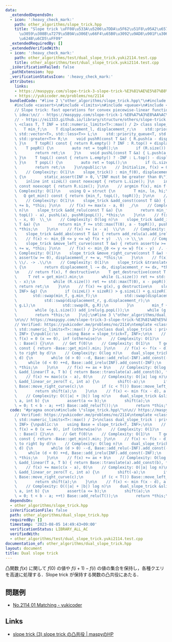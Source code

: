 ```yaml
---
data:
  _extendedDependsOn:
  - icon: ':heavy_check_mark:'
    path: other_algorithms/slope_trick.hpp
    title: "Slope trick \uFF08\u533A\u5206\u7DDA\u5F62\u51F8\u95A2\u6570\u306B\u95A2\
      \u3059\u308B\u7279\u5B9A\u306E\u66F4\u65B0\u3092\u9AD8\u901F\u306B\u6271\u3046\
      \u624B\u6CD5\uFF09"
  _extendedRequiredBy: []
  _extendedVerifiedWith:
  - icon: ':heavy_check_mark:'
    path: other_algorithms/test/dual_slope_trick.yuki2114.test.cpp
    title: other_algorithms/test/dual_slope_trick.yuki2114.test.cpp
  _isVerificationFailed: false
  _pathExtension: hpp
  _verificationStatusIcon: ':heavy_check_mark:'
  attributes:
    links:
    - https://maspypy.com/slope-trick-3-slope-trick-%E3%81%AE%E5%87%B8%E5%85%B1%E5%BD%B9
    - https://yukicoder.me/problems/no/2114
  bundledCode: "#line 2 \"other_algorithms/slope_trick.hpp\"\n#include <algorithm>\n\
    #include <cassert>\n#include <limits>\n#include <queue>\n#include <utility>\n\n\
    // Slope trick: fast operations for convex piecewise-linear functions\n// Implementation\
    \ idea:\n// - https://maspypy.com/slope-trick-1-%E8%A7%A3%E8%AA%AC%E7%B7%A8\n\
    // - https://ei1333.github.io/library/structure/others/slope-trick.cpp\ntemplate\
    \ <class T, T INF = std::numeric_limits<T>::max() / 2> class slope_trick {\n \
    \   T min_f;\n    T displacement_l, displacement_r;\n    std::priority_queue<T,\
    \ std::vector<T>, std::less<T>> L;\n    std::priority_queue<T, std::vector<T>,\
    \ std::greater<T>> R;\n    void pushR(const T &a) { R.push(a - displacement_r);\
    \ }\n    T topR() const { return R.empty() ? INF : R.top() + displacement_r; }\n\
    \    T popR() {\n        auto ret = topR();\n        if (R.size()) R.pop();\n\
    \        return ret;\n    }\n    void pushL(const T &a) { L.push(a + displacement_l);\
    \ }\n    T topL() const { return L.empty() ? -INF : L.top() - displacement_l;\
    \ }\n    T popL() {\n        auto ret = topL();\n        if (L.size()) L.pop();\n\
    \        return ret;\n    }\n\npublic:\n    // Initialize, f(x) = 0 everywhere\n\
    \    // Complexity: O(1)\n    slope_trick() : min_f(0), displacement_l(0), displacement_r(0)\
    \ {\n        static_assert(INF > 0, \"INF must be greater than 0\");\n    }\n\
    \    inline int sizeL() const noexcept { return L.size(); }\n    inline int sizeR()\
    \ const noexcept { return R.size(); }\n\n    // argmin f(x), min f(x)\n    //\
    \ Complexity: O(1)\n    using Q = struct {\n        T min, lo, hi;\n    };\n \
    \   Q get_min() const { return {min_f, topL(), topR()}; }\n\n    // f(x) += b\n\
    \    // Complexity: O(1)\n    slope_trick &add_const(const T &b) { return min_f\
    \ += b, *this; }\n\n    // f(x) += max(x - a, 0)  _/\n    // Complexity: O(log\
    \ n)\n    slope_trick &add_relu(const T &a) {\n        return min_f += std::max(T(0),\
    \ topL() - a), pushL(a), pushR(popL()), *this;\n    }\n\n    // f(x) += max(a\
    \ - x, 0)  \\_\n    // Complexity: O(log n)\n    slope_trick &add_irelu(const\
    \ T &a) {\n        return min_f += std::max(T(0), a - topR()), pushR(a), pushL(popR()),\
    \ *this;\n    }\n\n    // f(x) += |x - a|  \\/\n    // Complexity: O(log n)\n\
    \    slope_trick &add_abs(const T &a) { return add_relu(a).add_irelu(a); }\n\n\
    \    // f(x) <- min_{0 <= y <= w} f(x + y)  .\\ -> \\_\n    // Complexity: O(1)\n\
    \    slope_trick &move_left_curve(const T &w) { return assert(w >= 0), displacement_l\
    \ += w, *this; }\n\n    // f(x) <- min_{0 <= y <= w} f(x - y)  /. -> _/\n    //\
    \ Complexity: O(1)\n    slope_trick &move_right_curve(const T &w) {\n        return\
    \ assert(w >= 0), displacement_r += w, *this;\n    }\n\n    // f(x) <- f(x - dx)\
    \ \\/. -> .\\/\n    // Complexity: O(1)\n    slope_trick &translate(const T &dx)\
    \ {\n        return displacement_l -= dx, displacement_r += dx, *this;\n    }\n\
    \n    // return f(x), f destructive\n    T get_destructive(const T &x) {\n   \
    \     T ret = get_min().min;\n        while (L.size()) ret += std::max(T(0), popL()\
    \ - x);\n        while (R.size()) ret += std::max(T(0), x - popR());\n       \
    \ return ret;\n    }\n\n    // f(x) += g(x), g destructive\n    slope_trick &merge_destructive(slope_trick<T,\
    \ INF> &g) {\n        if (sizeL() + sizeR() > g.sizeL() + g.sizeR()) {\n     \
    \       std::swap(min_f, g.min_f);\n            std::swap(displacement_l, g.displacement_l);\n\
    \            std::swap(displacement_r, g.displacement_r);\n            std::swap(L,\
    \ g.L);\n            std::swap(R, g.R);\n        }\n        min_f += g.get_min().min;\n\
    \        while (g.L.size()) add_irelu(g.popL());\n        while (g.R.size()) add_relu(g.popR());\n\
    \        return *this;\n    }\n};\n#line 3 \"other_algorithms/dual_slope_trick.hpp\"\
    \n\n// https://maspypy.com/slope-trick-3-slope-trick-%E3%81%AE%E5%87%B8%E5%85%B1%E5%BD%B9\n\
    // Verified: https://yukicoder.me/problems/no/2114\ntemplate <class T, T INF =\
    \ std::numeric_limits<T>::max() / 2>\nclass dual_slope_trick : private slope_trick<T,\
    \ INF> {\npublic:\n    using Base = slope_trick<T, INF>;\n\n    // Initialize:\
    \ f(x) = 0 (x == 0), inf (otherwise)\n    // Complexity: O(1)\n    dual_slope_trick()\
    \ : Base() {}\n\n    // Get f(0)\n    // Complexity: O(1)\n    T get_at_zero()\
    \ const { return -Base::get_min().min; }\n\n    // f(x) <- f(x - d) (Move graph\
    \ to right by d)\n    // Complexity: O(log n)\n    dual_slope_trick &shift(int\
    \ d) {\n        while (d > 0) --d, Base::add_relu(-INF).add_const(-INF);\n   \
    \     while (d < 0) ++d, Base::add_irelu(INF).add_const(-INF);\n        return\
    \ *this;\n    }\n\n    // f(x) += ax + b\n    // Complexity: O(log n)\n    dual_slope_trick\
    \ &add_linear(T a, T b) { return Base::translate(a).add_const(b), *this; }\n\n\
    \    // f(x) += max(c(x - a), 0)\n    // Complexity: O(|a| log n)\n    dual_slope_trick\
    \ &add_linear_or_zero(T c, int a) {\n        shift(-a);\n        if (c > T())\
    \ Base::move_right_curve(c);\n        if (c < T()) Base::move_left_curve(-c);\n\
    \        return shift(a);\n    }\n\n    // f(x) <- min f(x - d), a <= d <= b\n\
    \    // Complexity: O((|a| + |b|) log n)\n    dual_slope_trick &slide_min(int\
    \ a, int b) {\n        assert(a <= b);\n        shift(a);\n        for (int t\
    \ = 0; t < b - a; ++t) Base::add_relu(T());\n        return *this;\n    }\n};\n"
  code: "#pragma once\n#include \"slope_trick.hpp\"\n\n// https://maspypy.com/slope-trick-3-slope-trick-%E3%81%AE%E5%87%B8%E5%85%B1%E5%BD%B9\n\
    // Verified: https://yukicoder.me/problems/no/2114\ntemplate <class T, T INF =\
    \ std::numeric_limits<T>::max() / 2>\nclass dual_slope_trick : private slope_trick<T,\
    \ INF> {\npublic:\n    using Base = slope_trick<T, INF>;\n\n    // Initialize:\
    \ f(x) = 0 (x == 0), inf (otherwise)\n    // Complexity: O(1)\n    dual_slope_trick()\
    \ : Base() {}\n\n    // Get f(0)\n    // Complexity: O(1)\n    T get_at_zero()\
    \ const { return -Base::get_min().min; }\n\n    // f(x) <- f(x - d) (Move graph\
    \ to right by d)\n    // Complexity: O(log n)\n    dual_slope_trick &shift(int\
    \ d) {\n        while (d > 0) --d, Base::add_relu(-INF).add_const(-INF);\n   \
    \     while (d < 0) ++d, Base::add_irelu(INF).add_const(-INF);\n        return\
    \ *this;\n    }\n\n    // f(x) += ax + b\n    // Complexity: O(log n)\n    dual_slope_trick\
    \ &add_linear(T a, T b) { return Base::translate(a).add_const(b), *this; }\n\n\
    \    // f(x) += max(c(x - a), 0)\n    // Complexity: O(|a| log n)\n    dual_slope_trick\
    \ &add_linear_or_zero(T c, int a) {\n        shift(-a);\n        if (c > T())\
    \ Base::move_right_curve(c);\n        if (c < T()) Base::move_left_curve(-c);\n\
    \        return shift(a);\n    }\n\n    // f(x) <- min f(x - d), a <= d <= b\n\
    \    // Complexity: O((|a| + |b|) log n)\n    dual_slope_trick &slide_min(int\
    \ a, int b) {\n        assert(a <= b);\n        shift(a);\n        for (int t\
    \ = 0; t < b - a; ++t) Base::add_relu(T());\n        return *this;\n    }\n};\n"
  dependsOn:
  - other_algorithms/slope_trick.hpp
  isVerificationFile: false
  path: other_algorithms/dual_slope_trick.hpp
  requiredBy: []
  timestamp: '2023-08-05 14:49:43+09:00'
  verificationStatus: LIBRARY_ALL_AC
  verifiedWith:
  - other_algorithms/test/dual_slope_trick.yuki2114.test.cpp
documentation_of: other_algorithms/dual_slope_trick.hpp
layout: document
title: Dual slope trick
---
```


凸関数 $f(x)$ に関して $f(0)$ の値や $f(i + 1) - f(i)$ の値の集合を保持し，各種クエリを高速に処理する．Slope trick が保持する関数の凸共役にあたる．

## 問題例

- [No.2114 01 Matching - yukicoder](https://yukicoder.me/problems/no/2114)

## Links

- [slope trick (3) slope trick の凸共役 \| maspyのHP](https://maspypy.com/slope-trick-3-slope-trick-%E3%81%AE%E5%87%B8%E5%85%B1%E5%BD%B9)
